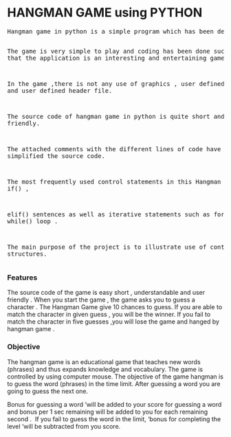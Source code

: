 <h1>HANGMAN GAME using PYTHON</h1>
<pre>Hangman game in python is a simple program which has been designed to demonstrate different application formats and syntax of python programming language.

The game is very simple to play and coding has been done such a way that the application is an interesting and entertaining game .

In the game ,there is not any use of  graphics , user defined  function and user defined header file.

The source code of hangman game in python is quite short and user friendly.

The attached comments with the different lines of code have further simplified the source code.

The most frequently used control statements in this Hangman Game are if() , 

elif() sentences as well as iterative statements such as for()loop , while() loop .

The main purpose of the project is to illustrate use of control structures.
</pre>

<h3>Features</h3>
The source code of the game is easy short , understandable and user friendly .
When you start the game , the game asks you to guess a character .
The Hangman Game give 10 chances to guess.
If you are able  to match  the character in given guess , you will be the winner.
If you fail to match the character in five guesses ,you will  lose  the game and hanged  by hangman game  .

<h3>Objective</h3>
The hangman game is an educational game that teaches new words (phrases) and thus expands knowledge and vocabulary. The game is controlled by using computer mouse.
The objective of the game hangman is to guess the word (phrases) in the time limit. After guessing a word you are going to guess the next one.

Bonus  for guessing a word ‘will be added to your score for guessing a word  and bonus per 1 sec remaining will be added to you for each remaining second . 
If you fail to guess the word in the limit, ‘bonus for completing the level ‘will be subtracted from you score.


